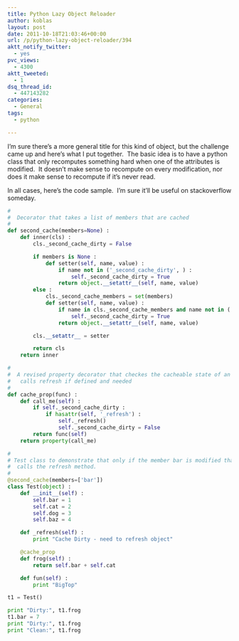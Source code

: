 ```yaml
---
title: Python Lazy Object Reloader
author: koblas
layout: post
date: 2011-10-18T21:03:46+00:00
url: /p/python-lazy-object-reloader/394
aktt_notify_twitter:
  - yes
pvc_views:
  - 4300
aktt_tweeted:
  - 1
dsq_thread_id:
  - 447143282
categories:
  - General
tags:
  - python

---
```

I&#8217;m sure there&#8217;s a more general title for this kind of object, but the challenge came up and here&#8217;s what I put together.  The basic idea is to have a python class that only recomputes something hard when one of the attributes is modified.  It doesn&#8217;t make sense to recompute on every modification, nor does it make sense to recompute if it&#8217;s never read.

In all cases, here&#8217;s the code sample.  I&#8217;m sure it&#8217;ll be useful on stackoverflow someday.

```python
#
#  Decorator that takes a list of members that are cached
#
def second_cache(members=None) :
    def inner(cls) :
        cls._second_cache_dirty = False

        if members is None :
            def setter(self, name, value) :
                if name not in ('_second_cache_dirty', ) :
                    self._second_cache_dirty = True
                return object.__setattr__(self, name, value)
        else :
            cls._second_cache_members = set(members)
            def setter(self, name, value) :
                if name in cls._second_cache_members and name not in ('_second_cache_dirty',):
                    self._second_cache_dirty = True
                return object.__setattr__(self, name, value)

        cls.__setattr__ = setter

        return cls
    return inner

#
#  A revised property decorator that checkes the cacheable state of an object and
#   calls refresh if defined and needed
#
def cache_prop(func) :
    def call_me(self) :
        if self._second_cache_dirty :
            if hasattr(self, '_refresh') :
                self._refresh()
                self._second_cache_dirty = False
        return func(self)
    return property(call_me)

#
# Test class to demonstrate that only if the member bar is modified that the object
#  calls the refresh method.
#
@second_cache(members=['bar'])
class Test(object) :
    def __init__(self) :
        self.bar = 1
        self.cat = 2
        self.dog = 3
        self.baz = 4

    def _refresh(self) :
        print "Cache Dirty - need to refresh object"

    @cache_prop
    def frog(self) :
        return self.bar + self.cat

    def fun(self) :
        print "BigTop"

t1 = Test()

print "Dirty:", t1.frog
t1.bar = 7
print "Dirty:", t1.frog
print "Clean:", t1.frog
```
